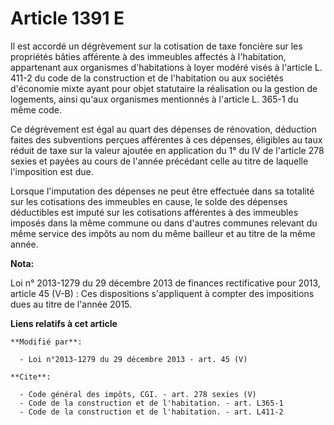 # Article 1391 E

Il est accordé un dégrèvement sur la cotisation de taxe foncière sur les propriétés bâties afférente à des immeubles affectés
à l'habitation, appartenant aux organismes d'habitations à loyer modéré visés à l'article L. 411-2 du code de la construction
et de l'habitation ou aux sociétés d'économie mixte ayant pour objet statutaire la réalisation ou la gestion de logements,
ainsi qu'aux organismes mentionnés à l'article L. 365-1 du même code. 

Ce dégrèvement est égal au quart des dépenses de rénovation, déduction faites des subventions perçues afférentes à ces
dépenses, éligibles au taux réduit de taxe sur la valeur ajoutée en application du 1° du IV de l'article 278 sexies et payées
au cours de l'année précédant celle au titre de laquelle l'imposition est due. 

Lorsque l'imputation des dépenses ne peut être effectuée dans sa totalité sur les cotisations des immeubles en cause, le
solde des dépenses déductibles est imputé sur les cotisations afférentes à des immeubles imposés dans la même commune ou dans
d'autres communes relevant du même service des impôts au nom du même bailleur et au titre de la même année.

**Nota:**

Loi n° 2013-1279 du 29 décembre 2013 de finances rectificative pour 2013, article 45 (V-B) : Ces dispositions s'appliquent à
compter des impositions dues au titre de l'année 2015.

**Liens relatifs à cet article**

	**Modifié par**:

	  - Loi n°2013-1279 du 29 décembre 2013 - art. 45 (V)

	**Cite**:

	  - Code général des impôts, CGI. - art. 278 sexies (V)
	  - Code de la construction et de l'habitation. - art. L365-1
	  - Code de la construction et de l'habitation. - art. L411-2
